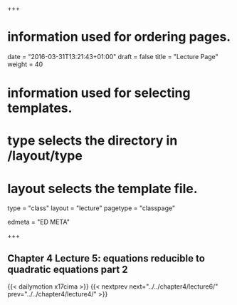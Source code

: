 +++
# information used for ordering pages.
date = "2016-03-31T13:21:43+01:00"
draft = false
title = "Lecture Page"
weight = 40

# information used for selecting templates.
# type selects the directory in /layout/type
# layout selects the template file.

type   = "class"
layout = "lecture"
pagetype = "classpage"





edmeta = "ED META"

+++
## Chapter 4 Lecture 5: equations reducible to quadratic equations part 2
{{< dailymotion x17cima >}}
{{< nextprev next="../../chapter4/lecture6/"     prev="../../chapter4/lecture4/"  >}}

